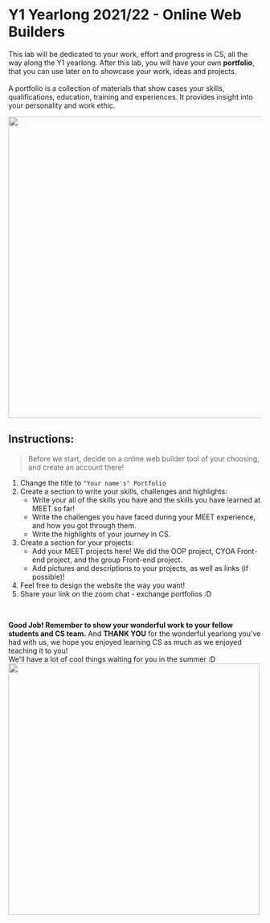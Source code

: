 # Y1 Yearlong 2021/22 - Online Web Builders

This lab will be dedicated to your work, effort and progress in CS, all the way along the Y1 yearlong.
After this lab, you will have your own **portfolio**, that you can use later on to showcase your work, ideas and projects. 
<br><br>
A portfolio is a collection of materials that show cases your skills, qualifications, education, training and experiences. It provides insight into your personality and work ethic. 




<img src="https://assets.justinmind.com/wp-content/uploads/2021/07/ux-portfolio-example-casual-tone.png" width="600">




## Instructions:
> Before we start, decide on a online web builder tool of your choosing, and create an account there!

1. Change the title to `"Your name's" Portfolio`
1. Create a section to write your skills, challenges and highlights:
	- Write your all of the skills you have and the skills you have learned at MEET so far!
	- Write the challenges you have faced during your MEET experience, and how you got through them.
	- Write the highlights of your journey in CS.
1. Create a section for your projects:
	- Add your MEET projects here! We did the OOP project, CYOA Front-end project, and the group Front-end project.
	- Add pictures and descriptions to your projects, as well as links (if possible)!
1. Feel free to design the website the way you want!
1. Share your link on the zoom chat - exchange portfolios :D 
	

<br>

**Good Job! Remember to show your wonderful work to your fellow students and CS team.**
And **THANK YOU** for the wonderful yearlong you've had with us, we hope you enjoyed learning CS as much as we enjoyed teaching it to you!
<br> We'll have a lot of cool things waiting for you in the summer :D <br>
<img src="https://www.creative-tim.com/blog/content/images/size/w960/wordpress/2019/09/website-builder.jpg" width="500">

    
  
  
